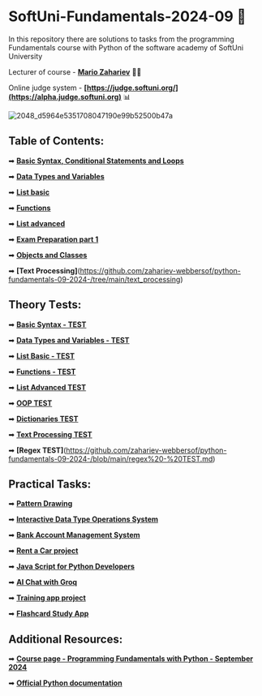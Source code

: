 # SoftUni-Fundamentals-2024-09 🏫
In this repository there are solutions to tasks from the programming Fundamentals course with Python of the software academy of SoftUni University 

Lecturer of course - **[Mario Zahariev](https://www.linkedin.com/in/mario-zahariev-753a7b202/)** 🐱‍🚀 

Online judge system - **[https://judge.softuni.org/](https://alpha.judge.softuni.org)** 📊   
 
![2048_d5964e5351708047190e99b52500b47a](https://github.com/zahariev-webbersof/python-fundamentals-05-2024/assets/68993494/119a51ec-0428-4da7-801f-462140fb9cc7)
    
        
## Table of Contents:       
➡ [**Basic Syntax, Conditional Statements and Loops**](https://github.com/zahariev-webbersof/python-fundamentals-09-2024-/tree/main/basic_syntax)
  
➡ [**Data Types and Variables**](https://github.com/zahariev-webbersof/python-fundamentals-09-2024-/tree/main/basic_syntax)

➡ [**List basic**](https://github.com/zahariev-webbersof/python-fundamentals-09-2024-/tree/main/list_basic)   

➡ [**Functions**](https://github.com/zahariev-webbersof/python-fundamentals-09-2024-/tree/main/functions) 

➡ [**List advanced**](https://github.com/zahariev-webbersof/python-fundamentals-09-2024-/tree/main/list_advanced)

➡ [**Exam Preparation part 1**](https://github.com/zahariev-webbersof/python-fundamentals-09-2024-/tree/main/exam_preparation_1)

➡ [**Objects and Classes**](https://github.com/zahariev-webbersof/python-fundamentals-09-2024-/tree/main/oop)

➡ **[Text Processing]**(https://github.com/zahariev-webbersof/python-fundamentals-09-2024-/tree/main/text_processing)
 
      
## Theory Тests: 
➡ [**Basic Syntax - TEST**](https://github.com/zahariev-webbersof/python-fundamentals-09-2024-/blob/main/Basic%20Syntax%20-%20TEST.md)
 
➡ [**Data Types and Variables - TEST**](https://github.com/zahariev-webbersof/python-fundamentals-09-2024-/blob/main/Data%20types%20-%20TEST.md)

➡ [**List Basic - TEST**](https://github.com/zahariev-webbersof/python-fundamentals-09-2024-/blob/main/List%20basic%20-%20TEST.md)

➡ [**Functions - TEST**](https://github.com/zahariev-webbersof/python-fundamentals-09-2024-/blob/main/TEST%20-%20Functions.md)

➡ [**List Advanced TEST**](https://github.com/zahariev-webbersof/python-fundamentals-09-2024-/blob/main/List%20advanced%20-%20TEST.md)

➡ [**OOP TEST**](https://github.com/zahariev-webbersof/python-fundamentals-09-2024-/blob/main/OOP%20-%20Test.md)

➡ [**Dictionaries TEST**](https://github.com/zahariev-webbersof/python-fundamentals-09-2024-/blob/main/Dictionaries%20-%20TEST.md)

➡ [**Text Processing TEST**](https://github.com/zahariev-webbersof/python-fundamentals-09-2024-/blob/main/Text%20Processing%20-%20TEST.md)

➡ **[Regex TEST]**(https://github.com/zahariev-webbersof/python-fundamentals-09-2024-/blob/main/regex%20-%20TEST.md)

## Practical Tasks:  
➡ [**Pattern Drawing**](https://github.com/zahariev-webbersof/python-fundamentals-09-2024-/blob/main/Pattern%20Drawing.md)

➡ [**Interactive Data Type Operations System**](https://github.com/zahariev-webbersof/python-fundamentals-09-2024-/blob/main/Interactive%20Data%20Type%20Operations.md)

➡ [**Bank Account Management System**](https://github.com/zahariev-webbersof/python-fundamentals-09-2024-/blob/main/Bank%20Account%20Management%20System.md)

➡ [**Rent a Car project**](https://github.com/zahariev-webbersof/python-fundamentals-09-2024-/blob/main/RentACar%20Platform%20Project.md)

➡ [**Java Script for Python Developers**](https://github.com/zahariev-webbersof/python-fundamentals-09-2024-/blob/main/Java%20Script%20for%20Python%20Developers.md)

➡ [**AI Chat with Groq**](https://github.com/zahariev-webbersof/python-fundamentals-09-2024-/blob/main/AI%20chat%20with%20Grog.md)

➡ [**Training app project**](https://github.com/zahariev-webbersof/python-fundamentals-09-2024-/blob/main/Fitness%20Training%20App.md)

➡ [**Flashcard Study App**](https://github.com/zahariev-webbersof/python-fundamentals-09-2024-/blob/main/Flashcard%20Study%20App.md)
 
## Additional Resources: 
 
➡ [**Course page - Programming Fundamentals with Python - September 2024**](https://softuni.bg/trainings/4693/programming-fundamentals-with-python-september-2024)

➡ [**Official Python documentation**](https://docs.python.org/3/)


